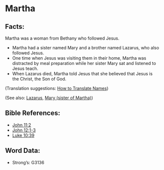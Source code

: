 # Martha

## Facts:

Martha was a woman from Bethany who followed Jesus.

* Martha had a sister named Mary and a brother named Lazarus, who also followed Jesus.
* One time when Jesus was visiting them in their home, Martha was distracted by meal preparation while her sister Mary sat and listened to Jesus teach.
* When Lazarus died, Martha told Jesus that she believed that Jesus is the Christ, the Son of God.

(Translation suggestions: [How to Translate Names](rc://en/ta/man/translate/translate-names))

(See also: [Lazarus](../names/lazarus.md), [Mary (sister of Martha)](../names/marysisterofmartha.md))

## Bible References:

* [John 11:2](rc://en/tn/help/jhn/11/02)
* [John 12:1-3](rc://en/tn/help/jhn/12/01)
* [Luke 10:39](rc://en/tn/help/luk/10/39)

## Word Data:

* Strong’s: G3136
